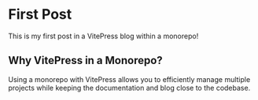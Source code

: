 # First Post

This is my first post in a VitePress blog within a monorepo!

## Why VitePress in a Monorepo?

Using a monorepo with VitePress allows you to efficiently manage multiple projects while keeping the documentation and blog close to the codebase.
